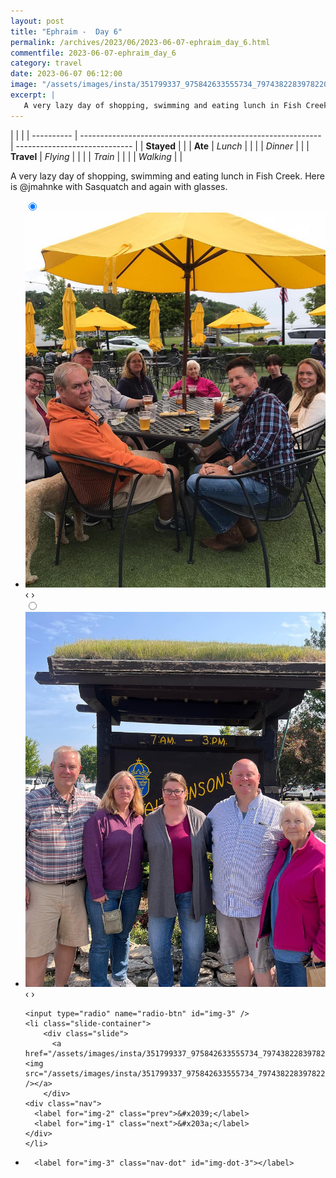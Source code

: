 ```yaml
---
layout: post
title: "Ephraim -  Day 6"
permalink: /archives/2023/06/2023-06-07-ephraim_day_6.html
commentfile: 2023-06-07-ephraim_day_6
category: travel
date: 2023-06-07 06:12:00
image: "/assets/images/insta/351799337_975842633555734_7974382283978220384_n_18293907832104087.jpg"
excerpt: |
   A very lazy day of shopping, swimming and eating lunch in Fish Creek. Here is &#064;jmahnke with Sasquatch and again with glasses.
---
```


|            |                                                              |
| ---------- | ------------------------------------------------------------ | ----------------------------- |
| **Stayed** |  |
| **Ate**    | _Lunch_                                                      |          |
|            | _Dinner_                                                     |          |
| **Travel** | _Flying_                                                     |          |
|            | _Train_                                                      |          |
|            | _Walking_                                                    |          |


 A very lazy day of shopping, swimming and eating lunch in Fish Creek. Here is &#064;jmahnke with Sasquatch and again with glasses.


<ul class="slides">
    <input type="radio" name="radio-btn" id="img-1" checked="checked" />
    <li class="slide-container">
        <div class="slide">
          <a href="/assets/images/insta/351447875_231618652915556_667081406388177526_n_18225515254174060.jpg"><img src="/assets/images/insta/351447875_231618652915556_667081406388177526_n_18225515254174060.jpg" /></a>
        </div>
    <div class="nav">
      <label for="img-3" class="prev">&#x2039;</label>
      <label for="img-2" class="next">&#x203a;</label>
    </div>
    </li>
        <input type="radio" name="radio-btn" id="img-2"  />
    <li class="slide-container">
        <div class="slide">
          <a href="/assets/images/insta/352222940_1273818943340652_4284335936900083581_n_18221415199225720.jpg"><img src="/assets/images/insta/352222940_1273818943340652_4284335936900083581_n_18221415199225720.jpg" /></a>
        </div>
    <div class="nav">
      <label for="img-1" class="prev">&#x2039;</label>
      <label for="img-3" class="next">&#x203a;</label>
    </div>
    </li>
    
    <input type="radio" name="radio-btn" id="img-3" />
    <li class="slide-container">
        <div class="slide">
          <a href="/assets/images/insta/351799337_975842633555734_7974382283978220384_n_18293907832104087.jpg"><img src="/assets/images/insta/351799337_975842633555734_7974382283978220384_n_18293907832104087.jpg" /></a>
        </div>
    <div class="nav">
      <label for="img-2" class="prev">&#x2039;</label>
      <label for="img-1" class="next">&#x203a;</label>
    </div>
    </li>
			
<li class="nav-dots">
      <label for="img-1" class="nav-dot" id="img-dot-1"></label>
      <label for="img-2" class="nav-dot" id="img-dot-2"></label>

      <label for="img-3" class="nav-dot" id="img-dot-3"></label>

</li>
</ul>        
             

		